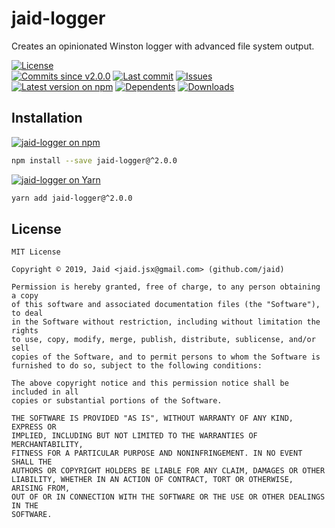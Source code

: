# jaid-logger


Creates an opinionated Winston logger with advanced file system output.

<a href="https://raw.githubusercontent.com/Jaid/jaid-logger/master/license.txt"><img src="https://img.shields.io/github/license/Jaid/jaid-logger?style=flat-square&color=success" alt="License"/></a>  
<a href="https://github.com/Jaid/jaid-logger/commits"><img src="https://img.shields.io/github/commits-since/Jaid/jaid-logger/v2.0.0?style=flat-square&logo=github&color=success" alt="Commits since v2.0.0"/></a> <a href="https://github.com/Jaid/jaid-logger/commits"><img src="https://img.shields.io/github/last-commit/Jaid/jaid-logger?style=flat-square&logo=github&color=red" alt="Last commit"/></a> <a href="https://github.com/Jaid/jaid-logger/issues"><img src="https://img.shields.io/github/issues/Jaid/jaid-logger?style=flat-square&logo=github&color=red" alt="Issues"/></a>  
<a href="https://npmjs.com/package/jaid-logger"><img src="https://img.shields.io/npm/v/jaid-logger?style=flat-square&logo=npm&label=latest%20version&color=success" alt="Latest version on npm"/></a> <a href="https://github.com/Jaid/jaid-logger/network/dependents"><img src="https://img.shields.io/librariesio/dependents/npm/jaid-logger?style=flat-square&logo=npm&color=red" alt="Dependents"/></a> <a href="https://npmjs.com/package/jaid-logger"><img src="https://img.shields.io/npm/dm/jaid-logger?style=flat-square&logo=npm&color=red" alt="Downloads"/></a>









## Installation
<a href="https://npmjs.com/package/jaid-logger"><img src="https://img.shields.io/badge/npm-jaid--logger-C23039?style=flat-square&logo=npm" alt="jaid-logger on npm"/></a>
```bash
npm install --save jaid-logger@^2.0.0
```
<a href="https://yarnpkg.com/package/jaid-logger"><img src="https://img.shields.io/badge/Yarn-jaid--logger-2F8CB7?style=flat-square&logo=yarn&logoColor=white" alt="jaid-logger on Yarn"/></a>
```bash
yarn add jaid-logger@^2.0.0
```









## License
```text
MIT License

Copyright © 2019, Jaid <jaid.jsx@gmail.com> (github.com/jaid)

Permission is hereby granted, free of charge, to any person obtaining a copy
of this software and associated documentation files (the "Software"), to deal
in the Software without restriction, including without limitation the rights
to use, copy, modify, merge, publish, distribute, sublicense, and/or sell
copies of the Software, and to permit persons to whom the Software is
furnished to do so, subject to the following conditions:

The above copyright notice and this permission notice shall be included in all
copies or substantial portions of the Software.

THE SOFTWARE IS PROVIDED "AS IS", WITHOUT WARRANTY OF ANY KIND, EXPRESS OR
IMPLIED, INCLUDING BUT NOT LIMITED TO THE WARRANTIES OF MERCHANTABILITY,
FITNESS FOR A PARTICULAR PURPOSE AND NONINFRINGEMENT. IN NO EVENT SHALL THE
AUTHORS OR COPYRIGHT HOLDERS BE LIABLE FOR ANY CLAIM, DAMAGES OR OTHER
LIABILITY, WHETHER IN AN ACTION OF CONTRACT, TORT OR OTHERWISE, ARISING FROM,
OUT OF OR IN CONNECTION WITH THE SOFTWARE OR THE USE OR OTHER DEALINGS IN THE
SOFTWARE.
```
